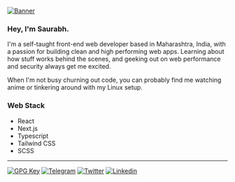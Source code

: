 [![Banner](https://schar.dev/og)](https://schar.dev)

### Hey, I'm Saurabh.

I'm a self-taught front-end web developer based in Maharashtra, India, with a passion for building clean and high performing web apps. Learning about how stuff works behind the scenes, and geeking out on web performance and security always get me excited.

When I'm not busy churning out code, you can probably find me watching anime or tinkering around with my Linux setup.

### Web Stack
- React
- Next.js
- Typescript
- Tailwind CSS
- SCSS

<hr/>

[![GPG Key](https://img.shields.io/badge/GPG%20Key-blue?style=flat&logo=gnuprivacyguard&logoColor=white&color=b61a53&labelColor=black)](https://github.com/schardev.gpg)
[![Telegram](https://img.shields.io/badge/Telegram-blue?style=flat&logo=telegram&logoColor=white&color=b61a53&labelColor=black)](https://t.me/saurabhcharde)
[![Twitter](https://img.shields.io/badge/Twitter-blue?style=flat&logo=twitter&logoColor=white&color=b61a53&labelColor=black)](https://twitter.com/saurabhcharde)
[![Linkedin](https://img.shields.io/badge/LinkedIn-blue?style=flat&logo=linkedin&logoColor=white&color=b61a53&labelColor=black)](https://linkedin.com/in/schardev)
